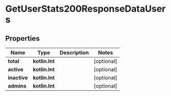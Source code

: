 
# GetUserStats200ResponseDataUsers

## Properties
| Name | Type | Description | Notes |
| ------------ | ------------- | ------------- | ------------- |
| **total** | **kotlin.Int** |  |  [optional] |
| **active** | **kotlin.Int** |  |  [optional] |
| **inactive** | **kotlin.Int** |  |  [optional] |
| **admins** | **kotlin.Int** |  |  [optional] |



